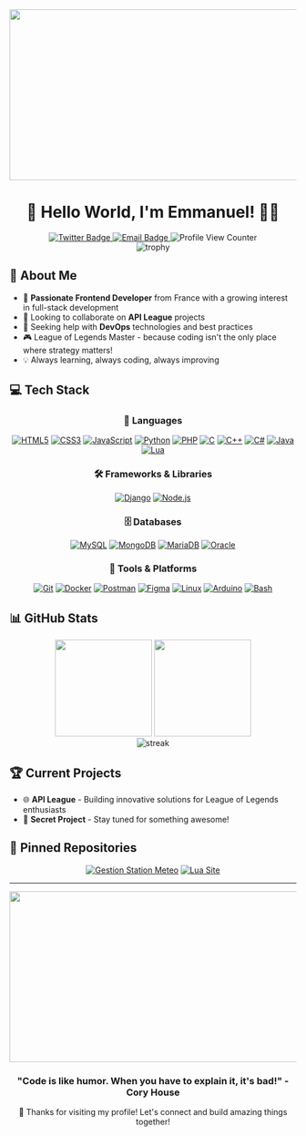 <div align="center">
  <img src="https://media.giphy.com/media/f3iwJFOVOwuy7K6FFw/giphy.gif" width="600" height="300"/>
</div>

# <div align="center">👋 Hello World, I'm Emmanuel! 👨‍💻</div>

<div align="center">
  <a href="https://twitter.com/mystik_thea" target="_blank">
    <img src="https://img.shields.io/badge/Twitter-1DA1F2?style=for-the-badge&logo=twitter&logoColor=white" alt="Twitter Badge"/>
  </a>
  <a href="mailto:emmanuel.a@lycee-de-beauvoir.education">
    <img src="https://img.shields.io/badge/Email-D14836?style=for-the-badge&logo=gmail&logoColor=white" alt="Email Badge"/>
  </a>
  <img src="https://komarev.com/ghpvc/?username=celestialoriana&style=for-the-badge&color=blue" alt="Profile View Counter"/>
</div>

<div align="center">
  <img src="https://github-profile-trophy.vercel.app/?username=celestialoriana&theme=onedark&column=7" alt="trophy"/>
</div>

## 🚀 About Me

- 🔭 **Passionate Frontend Developer** from France with a growing interest in full-stack development
- 👯 Looking to collaborate on **API League** projects
- 🤝 Seeking help with **DevOps** technologies and best practices
- 🎮 League of Legends Master - because coding isn't the only place where strategy matters!
- 💡 Always learning, always coding, always improving

## 💻 Tech Stack

<div align="center">
  
### 🔧 Languages
  
[![HTML5](https://img.shields.io/badge/HTML5-E34F26?style=for-the-badge&logo=html5&logoColor=white)](https://www.w3.org/html/)
[![CSS3](https://img.shields.io/badge/CSS3-1572B6?style=for-the-badge&logo=css3&logoColor=white)](https://www.w3schools.com/css/)
[![JavaScript](https://img.shields.io/badge/JavaScript-F7DF1E?style=for-the-badge&logo=javascript&logoColor=black)](https://developer.mozilla.org/en-US/docs/Web/JavaScript)
[![Python](https://img.shields.io/badge/Python-3776AB?style=for-the-badge&logo=python&logoColor=white)](https://www.python.org)
[![PHP](https://img.shields.io/badge/PHP-777BB4?style=for-the-badge&logo=php&logoColor=white)](https://www.php.net)
[![C](https://img.shields.io/badge/C-00599C?style=for-the-badge&logo=c&logoColor=white)](https://www.cprogramming.com/)
[![C++](https://img.shields.io/badge/C++-00599C?style=for-the-badge&logo=c%2B%2B&logoColor=white)](https://www.w3schools.com/cpp/)
[![C#](https://img.shields.io/badge/C%23-239120?style=for-the-badge&logo=c-sharp&logoColor=white)](https://www.w3schools.com/cs/)
[![Java](https://img.shields.io/badge/Java-ED8B00?style=for-the-badge&logo=java&logoColor=white)](https://www.java.com)
[![Lua](https://img.shields.io/badge/Lua-2C2D72?style=for-the-badge&logo=lua&logoColor=white)](https://www.lua.org/)

### 🛠️ Frameworks & Libraries

[![Django](https://img.shields.io/badge/Django-092E20?style=for-the-badge&logo=django&logoColor=white)](https://www.djangoproject.com/)
[![Node.js](https://img.shields.io/badge/Node.js-339933?style=for-the-badge&logo=nodedotjs&logoColor=white)](https://nodejs.org)

### 🗄️ Databases

[![MySQL](https://img.shields.io/badge/MySQL-00000F?style=for-the-badge&logo=mysql&logoColor=white)](https://www.mysql.com/)
[![MongoDB](https://img.shields.io/badge/MongoDB-4EA94B?style=for-the-badge&logo=mongodb&logoColor=white)](https://www.mongodb.com/)
[![MariaDB](https://img.shields.io/badge/MariaDB-003545?style=for-the-badge&logo=mariadb&logoColor=white)](https://mariadb.org/)
[![Oracle](https://img.shields.io/badge/Oracle-F80000?style=for-the-badge&logo=oracle&logoColor=white)](https://www.oracle.com/)

### 🔧 Tools & Platforms

[![Git](https://img.shields.io/badge/Git-F05032?style=for-the-badge&logo=git&logoColor=white)](https://git-scm.com/)
[![Docker](https://img.shields.io/badge/Docker-2CA5E0?style=for-the-badge&logo=docker&logoColor=white)](https://www.docker.com/)
[![Postman](https://img.shields.io/badge/Postman-FF6C37?style=for-the-badge&logo=Postman&logoColor=white)](https://postman.com)
[![Figma](https://img.shields.io/badge/Figma-F24E1E?style=for-the-badge&logo=figma&logoColor=white)](https://www.figma.com/)
[![Linux](https://img.shields.io/badge/Linux-FCC624?style=for-the-badge&logo=linux&logoColor=black)](https://www.linux.org/)
[![Arduino](https://img.shields.io/badge/Arduino-00979D?style=for-the-badge&logo=Arduino&logoColor=white)](https://www.arduino.cc/)
[![Bash](https://img.shields.io/badge/Bash-4EAA25?style=for-the-badge&logo=GNU%20Bash&logoColor=white)](https://www.gnu.org/software/bash/)

</div>

## 📊 GitHub Stats

<div align="center">
  <img src="https://github-readme-stats.vercel.app/api?username=celestialoriana&show_icons=true&theme=radical" height="170"/>
  <img src="https://github-readme-stats.vercel.app/api/top-langs/?username=celestialoriana&layout=compact&theme=radical" height="170"/>
</div>

<div align="center">
  <img src="https://github-readme-streak-stats.herokuapp.com/?user=celestialoriana&theme=radical" alt="streak"/>
</div>

## 🏆 Current Projects

- 🌐 **API League** - Building innovative solutions for League of Legends enthusiasts
- 🚀 **Secret Project** - Stay tuned for something awesome!

## 📌 Pinned Repositories

<div align="center">

[![Gestion Station Meteo](https://github-readme-stats.vercel.app/api/pin/?username=CelestialOriana&repo=gestion_station_meteo&theme=radical)](https://github.com/CelestialOriana/gestion_station_meteo)
[![Lua Site](https://github-readme-stats.vercel.app/api/pin/?username=CelestialOriana&repo=lua-site&theme=radical)](https://github.com/CelestialOriana/lua-site)
<!-- Add more pinned repos as needed -->

</div>

---

<div align="center">
  <img src="https://media.giphy.com/media/dWesBcTLavkZuG35MI/giphy.gif" width="600" height="300"/>
  
  ### "Code is like humor. When you have to explain it, it's bad!" - Cory House
  
  🔭 Thanks for visiting my profile! Let's connect and build amazing things together!
</div>
